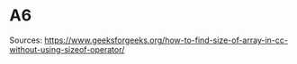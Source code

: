 # A6
Sources: https://www.geeksforgeeks.org/how-to-find-size-of-array-in-cc-without-using-sizeof-operator/
